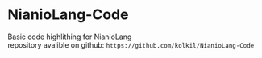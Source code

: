 # NianioLang-Code

Basic code highlithing for NianioLang <br>
repository avalible on github: `https://github.com/kolkil/NianioLang-Code`
